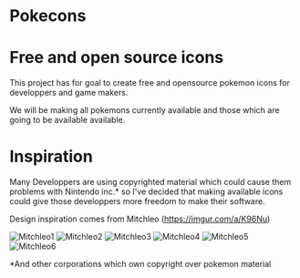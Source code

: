 # Pokecons
# Free and open source icons #

This project has for goal to create free and opensource pokemon icons for developpers and game makers.

We will be making all pokemons currently available and those which are going to be available available.

# Inspiration

Many Developpers are using copyrighted material which could cause them problems with Nintendo inc.* so I've decided that making available icons could give those developpers more freedom to make their software.

Design inspiration comes from Mitchleo (https://imgur.com/a/K96Nu)

![Mitchleo1](https://i.imgur.com/iarVMne.png) 
![Mitchleo2](https://i.imgur.com/IOzfjCr.png)
![Mitchleo3](https://i.imgur.com/kUpmz6i.png)
![Mitchleo4](https://i.imgur.com/QsWamC3.png)
![Mitchleo5](https://i.imgur.com/WdPh59o.png)
![Mitchleo6](https://i.imgur.com/aUoSv66.png)


*And other corporations which own copyright over pokemon material
